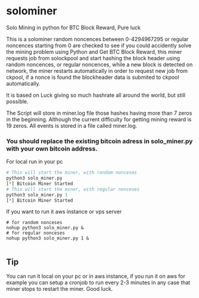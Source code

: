 # solominer
Solo Mining in python for BTC Block Reward, Pure luck

This is a solominer random noncences between 0-4294967295 or regular noncences starting from 0 are checked to see if you could accidently solve the mining problem using Python and Get BTC Block Reward, this miner requests job from solockpool and start hashing the block header using random noncences, or regular noncences, while a new block is detected on network, the miner restarts automatically in order to request new job from ckpool, if a nonce is found the blockheader data is submited to ckpool  automatically. 

It is based on Luck giving so much hashrate all around the world, but still possible.

The Script will store in miner.log file those hashes having more than 7 zeros in the beginning. Although the current difficulty for getting mining reward is 19 zeros. All events is stored in a file called miner.log. 

### You should replace the existing bitcoin adress in solo_miner.py with your own bitcoin address.



For local run in your pc 
``` python
# This will start the miner, with random nonceses 
python3 solo_miner.py
[*] Bitcoin Miner Started
# This will start the miner, with regular nonceses
python3 solo_miner.py 1
[*] Bitcoin Miner Started

```
If you want to run it aws instance or vps server 
``` pyton
# for random nonceses
nohup python3 solo_miner.py & 
# for regular nonceses
nohup python3 solo_miner.py 1 & 


```


## Tip
You can run it local on your pc or in aws instance, if you run it on aws for example you can setup a cronjob to run every 2-3 minutes in any case that miner stops to restart the miner. Good luck.
